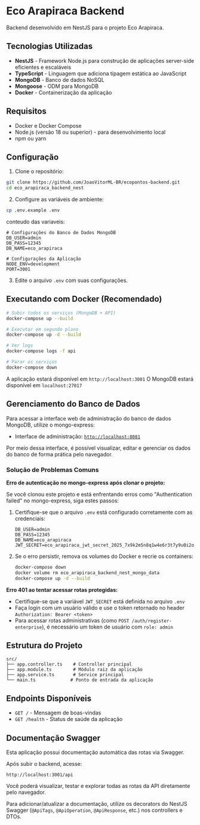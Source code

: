 # Eco Arapiraca Backend

Backend desenvolvido em NestJS para o projeto Eco Arapiraca.

## Tecnologias Utilizadas

- **NestJS** - Framework Node.js para construção de aplicações server-side eficientes e escaláveis
- **TypeScript** - Linguagem que adiciona tipagem estática ao JavaScript
- **MongoDB** - Banco de dados NoSQL
- **Mongoose** - ODM para MongoDB
- **Docker** - Containerização da aplicação

## Requisitos

- Docker e Docker Compose
- Node.js (versão 18 ou superior) - para desenvolvimento local
- npm ou yarn

## Configuração

1. Clone o repositório:
```bash
git clone https://github.com/JoaoVitorML-BR/ecopontos-backend.git
cd eco_arapiraca_backend_nest
```

2. Configure as variáveis de ambiente:
```bash
cp .env.example .env
```

conteudo das variaveis:

```
# Configurações do Banco de Dados MongoDB
DB_USER=admin
DB_PASS=12345
DB_NAME=eco_arapiraca

# Configurações da Aplicação
NODE_ENV=development
PORT=3001
```


3. Edite o arquivo `.env` com suas configurações.

## Executando com Docker (Recomendado)

```bash
# Subir todos os serviços (MongoDB + API)
docker-compose up --build

# Executar em segundo plano
docker-compose up -d --build

# Ver logs
docker-compose logs -f api

# Parar os serviços
docker-compose down
```


A aplicação estará disponível em `http://localhost:3001`
O MongoDB estará disponível em `localhost:27017`

## Gerenciamento do Banco de Dados

Para acessar a interface web de administração do banco de dados MongoDB, utilize o mongo-express:

- Interface de administração: [`http://localhost:8081`](http://localhost:8081)

Por meio dessa interface, é possível visualizar, editar e gerenciar os dados do banco de forma prática pelo navegador.

### Solução de Problemas Comuns

**Erro de autenticação no mongo-express após clonar o projeto:**

Se você clonou este projeto e está enfrentando erros como "Authentication failed" no mongo-express, siga estes passos:

1. Certifique-se que o arquivo `.env` está configurado corretamente com as credenciais:
   ```
   DB_USER=admin
   DB_PASS=12345
   DB_NAME=eco_arapiraca
   JWT_SECRET=eco_arapiraca_jwt_secret_2025_7x9k2m5n8q1w4e6r3t7y9u0i2o5p8a1s
   ```

2. Se o erro persistir, remova os volumes do Docker e recrie os containers:
   ```bash
   docker-compose down
   docker volume rm eco_arapiraca_backend_nest_mongo_data
   docker-compose up -d --build
   ```

**Erro 401 ao tentar acessar rotas protegidas:**

- Certifique-se que a variável `JWT_SECRET` está definida no arquivo `.env`
- Faça login com um usuário válido e use o token retornado no header `Authorization: Bearer <token>`
- Para acessar rotas administrativas (como `POST /auth/register-enterprise`), é necessário um token de usuário com `role: admin`

## Estrutura do Projeto

```
src/
├── app.controller.ts    # Controller principal
├── app.module.ts        # Módulo raiz da aplicação
├── app.service.ts       # Service principal
└── main.ts             # Ponto de entrada da aplicação
```

## Endpoints Disponíveis

- `GET /` - Mensagem de boas-vindas
- `GET /health` - Status de saúde da aplicação

## Documentação Swagger

Esta aplicação possui documentação automática das rotas via Swagger.

Após subir o backend, acesse:

```
http://localhost:3001/api
```

Você poderá visualizar, testar e explorar todas as rotas da API diretamente pelo navegador.

Para adicionar/atualizar a documentação, utilize os decorators do NestJS Swagger (`@ApiTags`, `@ApiOperation`, `@ApiResponse`, etc.) nos controllers e DTOs.
